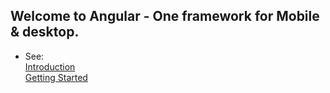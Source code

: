 ## Welcome to Angular - One framework for Mobile & desktop.

* See:  
[Introduction](https://angular.io/docs)  
[Getting Started](https://angular.io/start)  